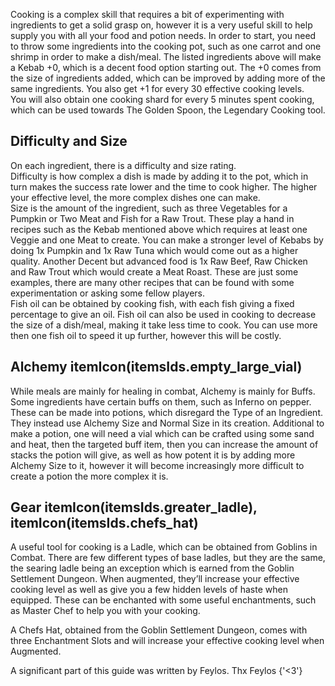 Cooking is a complex skill that requires a bit of experimenting with ingredients to get a solid
grasp on, however it is a very useful skill to help supply you with all your food and potion needs. In order
to start, you need to throw some ingredients into the cooking pot, such as one carrot and one shrimp in
order to make a dish/meal. The listed ingredients above will make a Kebab +0, which is a decent food option
starting out. The +0 comes from the size of ingredients added, which can be improved by adding more of the
same ingredients. You also get +1 for every 30 effective cooking levels.
<br />
You will also obtain one cooking shard for every 5 minutes spent cooking, which can be used towards The
Golden Spoon, the Legendary Cooking tool.

## Difficulty and Size
On each ingredient, there is a difficulty and size rating.
<br/>
Difficulty is how complex a dish is made by
adding it to the pot, which in turn makes the success rate lower and the time to cook higher. The higher
your effective level, the more complex dishes one can make.
<br/>
Size is the amount of the ingredient, such as three Vegetables for a Pumpkin or Two Meat and Fish for a Raw Trout. These play a
hand in recipes such as the Kebab mentioned above which requires at least one Veggie and one Meat to create.
You can make a stronger level of Kebabs by doing 1x Pumpkin and 1x Raw Tuna which would come out as a higher
quality. Another Decent but advanced food is 1x Raw Beef, Raw Chicken and Raw Trout which would create a Meat
Roast. These are just some examples, there are many other recipes that can be found with some
experimentation or asking some fellow players.
<br/>
Fish oil can be obtained by cooking fish, with each fish giving a fixed percentage to give an oil. 
Fish oil can also be used in cooking to decrease the size of a dish/meal, making it take less time to cook.
You can use more then one fish oil to speed it up further, however this will be costly.

## Alchemy itemIcon(itemsIds.empty_large_vial)
While meals are mainly for healing in combat, Alchemy is mainly for Buffs. Some ingredients have certain
buffs on them, such as Inferno on pepper. These can be made into potions, which disregard the Type of an
Ingredient. They instead use Alchemy Size and Normal Size in its creation. Additional to make a potion, one
will need a vial which can be crafted using some sand and heat, then the targeted buff item, then you can
increase the amount of stacks the potion will give, as well as how potent it is by adding more Alchemy Size
to it, however it will become increasingly more difficult to create a potion the more complex it is.

## Gear itemIcon(itemsIds.greater_ladle), itemIcon(itemsIds.chefs_hat)

<p>
	A useful tool for cooking is a Ladle, which can be obtained from Goblins in Combat. There are few different
	types of base ladles, but they are the same, the searing ladle being an exception which is earned from the
	Goblin Settlement Dungeon. When augmented, they’ll increase your effective cooking level as well as give you
	a few hidden levels of haste when equipped. These can be enchanted with some useful enchantments, such as
	Master Chef to help you with your cooking.
</p>

<p>A Chefs Hat, obtained from the Goblin Settlement Dungeon, comes with three Enchantment Slots and will increase your effective cooking level when Augmented.</p>
<p color='gray' fontStyle='oblique'>
	A significant part of this guide was written by Feylos. Thx Feylos {'<3'}
</p>
